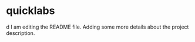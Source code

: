 # quicklabs
d
I am editing the README file. Adding some more details about the project description.
